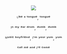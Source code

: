 <br>
<div align="center">
<a href="https://discord.com/users/743981663553323080"><img src="https://lanyard.kyrie25.dev/api/743981663553323080?bg=transparent&showDisplayName=true&hideDecoration=false&animatedDecoration=true&hideNameplate=true&hideTimestamp=false&hideProfile=false&hideBadges=false&hideActivity=false&theme=dark&idleMessage=TTYL!&imgStyle=circle&hideClan=false&waveSpotifyColor=4f1207&waveColor=4f1207&gradient=4f1207-0d0301" /></a>
    <br>
  <p>ᴸⁱᵏᵉ ᵃ ᵗᵒⁿᵍᵘᵉ, ᵗᵒⁿᵍᵘᵉ</p>
  <p>ᴵⁿ ᵐʸ ᵉᵃʳ ᵈʳᵘᵐ, ᵈᵘᵐᵇ, ᵈᵘᵐᵇ</p>
  <p>ᴹᵘˢⁱᶜ ᵇᵒʸᶠʳⁱᵉⁿᵈ, ᴵ'ᵐ ʸᵒᵘʳ ʸᵘᵐ, ʸᵘᵐ</p>
<p>ᶜᵃˡˡ ᵐᵉ ᵃⁿᵈ ᴵ'ˡˡ ᶜᵒᵐᵉ</p>
  
</div>
